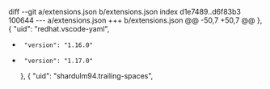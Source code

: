 diff --git a/extensions.json b/extensions.json
index d1e7489..d6f83b3 100644
--- a/extensions.json
+++ b/extensions.json
@@ -50,7 +50,7 @@
     },
     {
       "uid": "redhat.vscode-yaml",
-      "version": "1.16.0"
+      "version": "1.17.0"
     },
     {
       "uid": "shardulm94.trailing-spaces",
